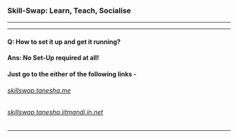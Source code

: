 ### Skill-Swap: Learn, Teach, Socialise

---
---

#### Q: How to set it up and get it running?
#### Ans: No Set-Up required at all!
####      Just go to the either of the following links -

###### [skillswap.taneshq.me](skillswap.taneshq.me)
###### [skillswap.taneshq.iitmandi.in.net](skillswap.taneshq.iitmandi.in.net)

---
